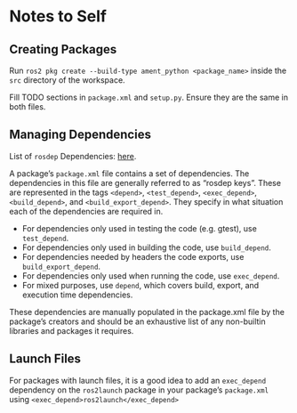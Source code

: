 # Notes to Self

## Creating Packages
Run `ros2 pkg create --build-type ament_python <package_name>` inside the `src` directory of the workspace.

Fill TODO sections in `package.xml` and `setup.py`. Ensure they are the same in both files.

## Managing Dependencies
List of `rosdep` Dependencies: [here](https://github.com/ros/rosdistro/tree/master/rosdep).

A package’s `package.xml` file contains a set of dependencies. The dependencies in this file are generally referred to as “rosdep keys”. These are represented in the tags `<depend>`, `<test_depend>`, `<exec_depend>`, `<build_depend>`, and `<build_export_depend>`. They specify in what situation each of the dependencies are required in.

- For dependencies only used in testing the code (e.g. gtest), use `test_depend`.
- For dependencies only used in building the code, use `build_depend`.
- For dependencies needed by headers the code exports, use `build_export_depend`.
- For dependencies only used when running the code, use `exec_depend`.
- For mixed purposes, use `depend`, which covers build, export, and execution time dependencies.

These dependencies are manually populated in the package.xml file by the package’s creators and should be an exhaustive list of any non-builtin libraries and packages it requires.

## Launch Files
For packages with launch files, it is a good idea to add an `exec_depend` dependency on the `ros2launch` package in your package’s `package.xml` using `<exec_depend>ros2launch</exec_depend>`
